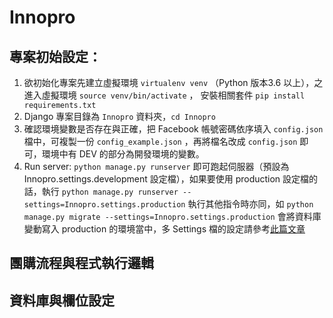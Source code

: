# Innopro

## 專案初始設定：

1. 欲初始化專案先建立虛擬環境 `virtualenv venv` （Python 版本3.6 以上），之進入虛擬環境 `source venv/bin/activate` ， 安裝相關套件 `pip install requirements.txt`
2. Django 專案目錄為 `Innopro` 資料夾，`cd Innopro`
3. 確認環境變數是否存在與正確，把 Facebook 帳號密碼依序填入 `config.json` 檔中，可複製一份 `config_example.json` ，再將檔名改成 `config.json` 即可，環境中有 DEV 的部分為開發環境的變數。
4. Run server: `python manage.py runserver` 即可跑起伺服器（預設為 Innopro.settings.development 設定檔），如果要使用 production 設定檔的話，執行 `python manage.py runserver --settings=Innopro.settings.production` 執行其他指令時亦同，如 `python manage.py migrate --settings=Innopro.settings.production` 會將資料庫變動寫入 production 的環境當中，多 Settings 檔的設定請參考[此篇文章](https://simpleisbetterthancomplex.com/tips/2017/07/03/django-tip-20-working-with-multiple-settings-modules.html)

## 團購流程與程式執行邏輯

## 資料庫與欄位設定